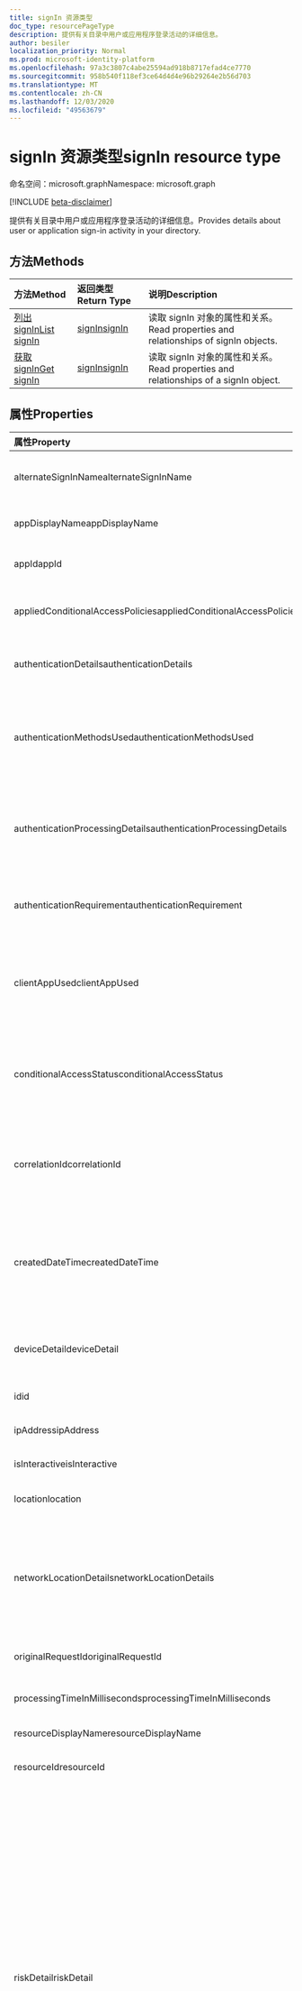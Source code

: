 ```yaml
---
title: signIn 资源类型
doc_type: resourcePageType
description: 提供有关目录中用户或应用程序登录活动的详细信息。
author: besiler
localization_priority: Normal
ms.prod: microsoft-identity-platform
ms.openlocfilehash: 97a3c3807c4abe25594ad918b8717efad4ce7770
ms.sourcegitcommit: 958b540f118ef3ce64d4d4e96b29264e2b56d703
ms.translationtype: MT
ms.contentlocale: zh-CN
ms.lasthandoff: 12/03/2020
ms.locfileid: "49563679"
---
```

# <a name="signin-resource-type"></a><span data-ttu-id="e6307-103">signIn 资源类型</span><span class="sxs-lookup"><span data-stu-id="e6307-103">signIn resource type</span></span>

<span data-ttu-id="e6307-104">命名空间：microsoft.graph</span><span class="sxs-lookup"><span data-stu-id="e6307-104">Namespace: microsoft.graph</span></span>

[!INCLUDE [beta-disclaimer](../../includes/beta-disclaimer.md)]

<span data-ttu-id="e6307-105">提供有关目录中用户或应用程序登录活动的详细信息。</span><span class="sxs-lookup"><span data-stu-id="e6307-105">Provides details about user or application sign-in activity in your directory.</span></span> 

## <a name="methods"></a><span data-ttu-id="e6307-106">方法</span><span class="sxs-lookup"><span data-stu-id="e6307-106">Methods</span></span>

| <span data-ttu-id="e6307-107">方法</span><span class="sxs-lookup"><span data-stu-id="e6307-107">Method</span></span>           | <span data-ttu-id="e6307-108">返回类型</span><span class="sxs-lookup"><span data-stu-id="e6307-108">Return Type</span></span>    |<span data-ttu-id="e6307-109">说明</span><span class="sxs-lookup"><span data-stu-id="e6307-109">Description</span></span>|
|:---------------|:--------|:----------|
|[<span data-ttu-id="e6307-110">列出 signIn</span><span class="sxs-lookup"><span data-stu-id="e6307-110">List signIn</span></span>](../api/signin-list.md) | [<span data-ttu-id="e6307-111">signIn</span><span class="sxs-lookup"><span data-stu-id="e6307-111">signIn</span></span>](signin.md) |<span data-ttu-id="e6307-112">读取 signIn 对象的属性和关系。</span><span class="sxs-lookup"><span data-stu-id="e6307-112">Read properties and relationships of signIn objects.</span></span>|
|[<span data-ttu-id="e6307-113">获取 signIn</span><span class="sxs-lookup"><span data-stu-id="e6307-113">Get signIn</span></span>](../api/signin-get.md) | [<span data-ttu-id="e6307-114">signIn</span><span class="sxs-lookup"><span data-stu-id="e6307-114">signIn</span></span>](signin.md) |<span data-ttu-id="e6307-115">读取 signIn 对象的属性和关系。</span><span class="sxs-lookup"><span data-stu-id="e6307-115">Read properties and relationships of a signIn object.</span></span>|

## <a name="properties"></a><span data-ttu-id="e6307-116">属性</span><span class="sxs-lookup"><span data-stu-id="e6307-116">Properties</span></span>
| <span data-ttu-id="e6307-117">属性</span><span class="sxs-lookup"><span data-stu-id="e6307-117">Property</span></span>     | <span data-ttu-id="e6307-118">类型</span><span class="sxs-lookup"><span data-stu-id="e6307-118">Type</span></span>   |<span data-ttu-id="e6307-119">说明</span><span class="sxs-lookup"><span data-stu-id="e6307-119">Description</span></span>|
|:---------------|:--------|:----------|
|<span data-ttu-id="e6307-120">alternateSignInName</span><span class="sxs-lookup"><span data-stu-id="e6307-120">alternateSignInName</span></span>|<span data-ttu-id="e6307-121">String</span><span class="sxs-lookup"><span data-stu-id="e6307-121">String</span></span>|<span data-ttu-id="e6307-122">备用登录标识（无论您何时使用电话号码登录）。</span><span class="sxs-lookup"><span data-stu-id="e6307-122">The alternate sign-in identity whenever you use phone number to sign-in.</span></span>|
|<span data-ttu-id="e6307-123">appDisplayName</span><span class="sxs-lookup"><span data-stu-id="e6307-123">appDisplayName</span></span>|<span data-ttu-id="e6307-124">String</span><span class="sxs-lookup"><span data-stu-id="e6307-124">String</span></span>|<span data-ttu-id="e6307-125">Azure 门户中显示的应用程序名称。</span><span class="sxs-lookup"><span data-stu-id="e6307-125">The application name displayed in the Azure Portal.</span></span>|
|<span data-ttu-id="e6307-126">appId</span><span class="sxs-lookup"><span data-stu-id="e6307-126">appId</span></span>|<span data-ttu-id="e6307-127">String</span><span class="sxs-lookup"><span data-stu-id="e6307-127">String</span></span>|<span data-ttu-id="e6307-128">Azure Active Directory 中的应用程序标识符。</span><span class="sxs-lookup"><span data-stu-id="e6307-128">The application identifier in Azure Active Directory.</span></span>|
|<span data-ttu-id="e6307-129">appliedConditionalAccessPolicies</span><span class="sxs-lookup"><span data-stu-id="e6307-129">appliedConditionalAccessPolicies</span></span>|<span data-ttu-id="e6307-130">[conditionalAccessPolicy](conditionalaccesspolicy.md) 集合</span><span class="sxs-lookup"><span data-stu-id="e6307-130">[conditionalAccessPolicy](conditionalaccesspolicy.md) collection</span></span>|<span data-ttu-id="e6307-131">由相应的登录活动触发的条件访问策略的列表。</span><span class="sxs-lookup"><span data-stu-id="e6307-131">A list of conditional access policies that are triggered by the corresponding sign-in activity.</span></span>|
|<span data-ttu-id="e6307-132">authenticationDetails</span><span class="sxs-lookup"><span data-stu-id="e6307-132">authenticationDetails</span></span>|<span data-ttu-id="e6307-133">[authenticationDetail](authenticationdetail.md) 集合</span><span class="sxs-lookup"><span data-stu-id="e6307-133">[authenticationDetail](authenticationdetail.md) collection</span></span>|<span data-ttu-id="e6307-134">身份验证尝试的结果和身份验证方法的其他详细信息。</span><span class="sxs-lookup"><span data-stu-id="e6307-134">The result of the authentication attempt and additional details on the authentication method.</span></span>|
|<span data-ttu-id="e6307-135">authenticationMethodsUsed</span><span class="sxs-lookup"><span data-stu-id="e6307-135">authenticationMethodsUsed</span></span>|<span data-ttu-id="e6307-136">字符串集合</span><span class="sxs-lookup"><span data-stu-id="e6307-136">String collection</span></span>|<span data-ttu-id="e6307-137">使用的身份验证方法。</span><span class="sxs-lookup"><span data-stu-id="e6307-137">The authentication methods used.</span></span> <span data-ttu-id="e6307-138">可能的值：、、、、、 `SMS` `Authenticator App` `App Verification code` `Password` `FIDO` `PTA` 或 `PHS` 。</span><span class="sxs-lookup"><span data-stu-id="e6307-138">Possible values: `SMS`, `Authenticator App`, `App Verification code`, `Password`, `FIDO`, `PTA`, or `PHS`.</span></span>|
|<span data-ttu-id="e6307-139">authenticationProcessingDetails</span><span class="sxs-lookup"><span data-stu-id="e6307-139">authenticationProcessingDetails</span></span>|<span data-ttu-id="e6307-140">[keyValue](keyvalue.md) 集合</span><span class="sxs-lookup"><span data-stu-id="e6307-140">[keyValue](keyvalue.md) collection</span></span>|<span data-ttu-id="e6307-141">其他身份验证处理详细信息，例如在联合身份验证时 PTA/PHS 或服务器/服务器场名称的代理名称。</span><span class="sxs-lookup"><span data-stu-id="e6307-141">Additional authentication processing details, such as the agent name in case of PTA/PHS or Server/farm name in case of federated authentication.</span></span>|
|<span data-ttu-id="e6307-142">authenticationRequirement</span><span class="sxs-lookup"><span data-stu-id="e6307-142">authenticationRequirement</span></span> | <span data-ttu-id="e6307-143">string</span><span class="sxs-lookup"><span data-stu-id="e6307-143">string</span></span> | <span data-ttu-id="e6307-144">这将在所有登录步骤中保留所需的最高级别的身份验证，以便登录成功。</span><span class="sxs-lookup"><span data-stu-id="e6307-144">This holds the highest level of authentication needed through all the sign-in steps, for sign-in to succeed.</span></span>|
|<span data-ttu-id="e6307-145">clientAppUsed</span><span class="sxs-lookup"><span data-stu-id="e6307-145">clientAppUsed</span></span>|<span data-ttu-id="e6307-146">String</span><span class="sxs-lookup"><span data-stu-id="e6307-146">String</span></span>|<span data-ttu-id="e6307-147">用于登录活动的旧客户端。</span><span class="sxs-lookup"><span data-stu-id="e6307-147">The legacy client used for sign-in activity.</span></span> <span data-ttu-id="e6307-148">例如，浏览器、Exchange Active Sync、新式客户端、IMAP、MAPI、SMTP 或 POP。</span><span class="sxs-lookup"><span data-stu-id="e6307-148">For example, Browser, Exchange Active Sync,Modern clients, IMAP, MAPI, SMTP, or POP.</span></span>|
|<span data-ttu-id="e6307-149">conditionalAccessStatus</span><span class="sxs-lookup"><span data-stu-id="e6307-149">conditionalAccessStatus</span></span>|<span data-ttu-id="e6307-150">string</span><span class="sxs-lookup"><span data-stu-id="e6307-150">string</span></span>| <span data-ttu-id="e6307-151">触发的条件访问策略的状态。</span><span class="sxs-lookup"><span data-stu-id="e6307-151">The status of the conditional access policy triggered.</span></span> <span data-ttu-id="e6307-152">可能的值： `success` 、、 `failure` `notApplied` 或 `unknownFutureValue` 。</span><span class="sxs-lookup"><span data-stu-id="e6307-152">Possible values: `success`, `failure`, `notApplied`, or `unknownFutureValue`.</span></span>|
|<span data-ttu-id="e6307-153">correlationId</span><span class="sxs-lookup"><span data-stu-id="e6307-153">correlationId</span></span>|<span data-ttu-id="e6307-154">String</span><span class="sxs-lookup"><span data-stu-id="e6307-154">String</span></span>|<span data-ttu-id="e6307-155">启动登录时从客户端发送的标识符。</span><span class="sxs-lookup"><span data-stu-id="e6307-155">The identifier that's sent from the client when sign-in is initiated.</span></span> <span data-ttu-id="e6307-156">这用于在调用支持时对相应的登录活动进行故障排除。</span><span class="sxs-lookup"><span data-stu-id="e6307-156">This is used for troubleshooting the corresponding sign-in activity when calling for support.</span></span>|
|<span data-ttu-id="e6307-157">createdDateTime</span><span class="sxs-lookup"><span data-stu-id="e6307-157">createdDateTime</span></span>|<span data-ttu-id="e6307-158">DateTimeOffset</span><span class="sxs-lookup"><span data-stu-id="e6307-158">DateTimeOffset</span></span>|<span data-ttu-id="e6307-159">启动登录的日期和时间。</span><span class="sxs-lookup"><span data-stu-id="e6307-159">The date and time the sign-in was initiated.</span></span> <span data-ttu-id="e6307-160">时间戳类型始终为 UTC 时间。</span><span class="sxs-lookup"><span data-stu-id="e6307-160">The Timestamp type is always in UTC time.</span></span> <span data-ttu-id="e6307-161">例如，2014 年 1 月 1 日午夜 UTC 如下所示：`'2014-01-01T00:00:00Z'`。</span><span class="sxs-lookup"><span data-stu-id="e6307-161">For example, midnight UTC on Jan 1, 2014 would look like this: `'2014-01-01T00:00:00Z'`.</span></span>|
|<span data-ttu-id="e6307-162">deviceDetail</span><span class="sxs-lookup"><span data-stu-id="e6307-162">deviceDetail</span></span>|[<span data-ttu-id="e6307-163">deviceDetail</span><span class="sxs-lookup"><span data-stu-id="e6307-163">deviceDetail</span></span>](devicedetail.md)|<span data-ttu-id="e6307-164">发生登录的设备信息。</span><span class="sxs-lookup"><span data-stu-id="e6307-164">The device information from where the sign-in occurred.</span></span> <span data-ttu-id="e6307-165">包括 deviceId、OS 和浏览器等信息。</span><span class="sxs-lookup"><span data-stu-id="e6307-165">Includes information such as deviceId, OS, and browser.</span></span> |
|<span data-ttu-id="e6307-166">id</span><span class="sxs-lookup"><span data-stu-id="e6307-166">id</span></span>|<span data-ttu-id="e6307-167">String</span><span class="sxs-lookup"><span data-stu-id="e6307-167">String</span></span>|<span data-ttu-id="e6307-168">表示登录活动的标识符。</span><span class="sxs-lookup"><span data-stu-id="e6307-168">The identifier representing the sign-in activity.</span></span>|
|<span data-ttu-id="e6307-169">ipAddress</span><span class="sxs-lookup"><span data-stu-id="e6307-169">ipAddress</span></span>|<span data-ttu-id="e6307-170">String</span><span class="sxs-lookup"><span data-stu-id="e6307-170">String</span></span>|<span data-ttu-id="e6307-171">发生登录的客户端的 IP 地址。</span><span class="sxs-lookup"><span data-stu-id="e6307-171">The IP address of the client from where the sign-in occurred.</span></span>|
|<span data-ttu-id="e6307-172">isInteractive</span><span class="sxs-lookup"><span data-stu-id="e6307-172">isInteractive</span></span>|<span data-ttu-id="e6307-173">Boolean</span><span class="sxs-lookup"><span data-stu-id="e6307-173">Boolean</span></span>|<span data-ttu-id="e6307-174">指示登录是否为交互式登录。</span><span class="sxs-lookup"><span data-stu-id="e6307-174">Indicates whether a sign-in is interactive or not.</span></span>|
|<span data-ttu-id="e6307-175">location</span><span class="sxs-lookup"><span data-stu-id="e6307-175">location</span></span>|[<span data-ttu-id="e6307-176">signInLocation</span><span class="sxs-lookup"><span data-stu-id="e6307-176">signInLocation</span></span>](signinlocation.md)|<span data-ttu-id="e6307-177">出现登录位置的城市、省/2 号国家/地区代码。</span><span class="sxs-lookup"><span data-stu-id="e6307-177">The city, state, and 2 letter country code from where the sign-in occurred.</span></span>|
|<span data-ttu-id="e6307-178">networkLocationDetails</span><span class="sxs-lookup"><span data-stu-id="e6307-178">networkLocationDetails</span></span>|<span data-ttu-id="e6307-179">[networkLocationDetail](networklocationdetail.md) 集合</span><span class="sxs-lookup"><span data-stu-id="e6307-179">[networkLocationDetail](networklocationdetail.md) collection</span></span>|<span data-ttu-id="e6307-180">网络位置详细信息，如 IP 地址、登录的位置、所使用的网络类型及其名称。</span><span class="sxs-lookup"><span data-stu-id="e6307-180">The network location details, such as IP address, location of the sign-in, the type of network used, and its names.</span></span> <span data-ttu-id="e6307-181">可能的值： `Named Netowrk` 、、 `Extranet` `Intranet` 或 `Trusted Network` 。</span><span class="sxs-lookup"><span data-stu-id="e6307-181">Possible values: `Named Netowrk`, `Extranet`, `Intranet`, or `Trusted Network`.</span></span>|
|<span data-ttu-id="e6307-182">originalRequestId</span><span class="sxs-lookup"><span data-stu-id="e6307-182">originalRequestId</span></span>|<span data-ttu-id="e6307-183">String</span><span class="sxs-lookup"><span data-stu-id="e6307-183">String</span></span>|<span data-ttu-id="e6307-184">身份验证序列中的第一个请求的请求标识符。</span><span class="sxs-lookup"><span data-stu-id="e6307-184">The request identifier of the first request in the authentication sequence.</span></span>|
|<span data-ttu-id="e6307-185">processingTimeInMilliseconds</span><span class="sxs-lookup"><span data-stu-id="e6307-185">processingTimeInMilliseconds</span></span>|<span data-ttu-id="e6307-186">Int</span><span class="sxs-lookup"><span data-stu-id="e6307-186">Int</span></span>|<span data-ttu-id="e6307-187">AD STS 中的请求处理时间（以毫秒为单位）。</span><span class="sxs-lookup"><span data-stu-id="e6307-187">The request processing time in milliseconds in AD STS.</span></span>|
|<span data-ttu-id="e6307-188">resourceDisplayName</span><span class="sxs-lookup"><span data-stu-id="e6307-188">resourceDisplayName</span></span>|<span data-ttu-id="e6307-189">String</span><span class="sxs-lookup"><span data-stu-id="e6307-189">String</span></span>|<span data-ttu-id="e6307-190">用户登录到的资源的名称。</span><span class="sxs-lookup"><span data-stu-id="e6307-190">The name of the resource that the user signed in to.</span></span>|
|<span data-ttu-id="e6307-191">resourceId</span><span class="sxs-lookup"><span data-stu-id="e6307-191">resourceId</span></span>|<span data-ttu-id="e6307-192">String</span><span class="sxs-lookup"><span data-stu-id="e6307-192">String</span></span>|<span data-ttu-id="e6307-193">用户登录到的资源的标识符。</span><span class="sxs-lookup"><span data-stu-id="e6307-193">The identifier of the resource that the user signed in to.</span></span>|
|<span data-ttu-id="e6307-194">riskDetail</span><span class="sxs-lookup"><span data-stu-id="e6307-194">riskDetail</span></span>|<span data-ttu-id="e6307-195">riskDetail</span><span class="sxs-lookup"><span data-stu-id="e6307-195">riskDetail</span></span>|<span data-ttu-id="e6307-196">风险用户的特定状态、登录或风险事件背后的原因。</span><span class="sxs-lookup"><span data-stu-id="e6307-196">The reason behind a specific state of a risky user, sign-in, or a risk event.</span></span> <span data-ttu-id="e6307-197">可能的值：、、、、、、、、、 `none` `adminGeneratedTemporaryPassword` `userPerformedSecuredPasswordChange` `userPerformedSecuredPasswordReset` `adminConfirmedSigninSafe` `aiConfirmedSigninSafe` `userPassedMFADrivenByRiskBasedPolicy` `adminDismissedAllRiskForUser` `adminConfirmedSigninCompromised` 或 `unknownFutureValue` 。</span><span class="sxs-lookup"><span data-stu-id="e6307-197">Possible values: `none`, `adminGeneratedTemporaryPassword`, `userPerformedSecuredPasswordChange`, `userPerformedSecuredPasswordReset`, `adminConfirmedSigninSafe`, `aiConfirmedSigninSafe`, `userPassedMFADrivenByRiskBasedPolicy`, `adminDismissedAllRiskForUser`, `adminConfirmedSigninCompromised`, or `unknownFutureValue`.</span></span> <span data-ttu-id="e6307-198">值 `none` 表示到目前为止尚未对用户或登录执行任何操作。</span><span class="sxs-lookup"><span data-stu-id="e6307-198">The value `none` means that no action has been performed on the user or sign-in so far.</span></span> <span data-ttu-id="e6307-199">**注意：** 此属性的详细信息仅适用于 Azure AD Premium P2 客户。</span><span class="sxs-lookup"><span data-stu-id="e6307-199">**Note:** Details for this property are only available for Azure AD Premium P2 customers.</span></span> <span data-ttu-id="e6307-200">返回所有其他客户 `hidden` 。</span><span class="sxs-lookup"><span data-stu-id="e6307-200">All other customers are returned `hidden`.</span></span>|
|<span data-ttu-id="e6307-201">riskEventTypes</span><span class="sxs-lookup"><span data-stu-id="e6307-201">riskEventTypes</span></span>|<span data-ttu-id="e6307-202">riskEventType 集合</span><span class="sxs-lookup"><span data-stu-id="e6307-202">riskEventType collection</span></span>|<span data-ttu-id="e6307-203">与登录相关联的风险事件类型的列表。</span><span class="sxs-lookup"><span data-stu-id="e6307-203">The list of risk event types associated with the sign-in.</span></span> <span data-ttu-id="e6307-204">可能的值：、、、、、、、、、 `unlikelyTravel` `anonymizedIPAddress` `maliciousIPAddress` `unfamiliarFeatures` `malwareInfectedIPAddress` `suspiciousIPAddress` `leakedCredentials` `investigationsThreatIntelligence`  `generic` 或 `unknownFutureValue` 。</span><span class="sxs-lookup"><span data-stu-id="e6307-204">Possible values: `unlikelyTravel`, `anonymizedIPAddress`, `maliciousIPAddress`, `unfamiliarFeatures`, `malwareInfectedIPAddress`, `suspiciousIPAddress`, `leakedCredentials`, `investigationsThreatIntelligence`,  `generic`, or `unknownFutureValue`.</span></span>|
|<span data-ttu-id="e6307-205">riskEventTypes_v2</span><span class="sxs-lookup"><span data-stu-id="e6307-205">riskEventTypes_v2</span></span>|<span data-ttu-id="e6307-206">字符串集合</span><span class="sxs-lookup"><span data-stu-id="e6307-206">String collection</span></span>|<span data-ttu-id="e6307-207">与登录相关联的风险事件类型的列表。</span><span class="sxs-lookup"><span data-stu-id="e6307-207">The list of risk event types associated with the sign-in.</span></span> <span data-ttu-id="e6307-208">可能的值：、、、、、、、、、 `unlikelyTravel` `anonymizedIPAddress` `maliciousIPAddress` `unfamiliarFeatures` `malwareInfectedIPAddress` `suspiciousIPAddress` `leakedCredentials` `investigationsThreatIntelligence`  `generic` 或 `unknownFutureValue` 。</span><span class="sxs-lookup"><span data-stu-id="e6307-208">Possible values: `unlikelyTravel`, `anonymizedIPAddress`, `maliciousIPAddress`, `unfamiliarFeatures`, `malwareInfectedIPAddress`, `suspiciousIPAddress`, `leakedCredentials`, `investigationsThreatIntelligence`,  `generic`, or `unknownFutureValue`.</span></span>|
|<span data-ttu-id="e6307-209">riskLevelAggregated</span><span class="sxs-lookup"><span data-stu-id="e6307-209">riskLevelAggregated</span></span>|<span data-ttu-id="e6307-210">riskLevel</span><span class="sxs-lookup"><span data-stu-id="e6307-210">riskLevel</span></span>|<span data-ttu-id="e6307-211">聚合风险级别。</span><span class="sxs-lookup"><span data-stu-id="e6307-211">The aggregated risk level.</span></span> <span data-ttu-id="e6307-212">可能的值： `none` 、、、、 `low` `medium` `high` `hidden` 或 `unknownFutureValue` 。</span><span class="sxs-lookup"><span data-stu-id="e6307-212">Possible values: `none`, `low`, `medium`, `high`, `hidden`, or `unknownFutureValue`.</span></span> <span data-ttu-id="e6307-213">值 `hidden` 表示用户或登录未启用 Azure AD Identity Protection。</span><span class="sxs-lookup"><span data-stu-id="e6307-213">The value `hidden` means the user or sign-in was not enabled for Azure AD Identity Protection.</span></span> <span data-ttu-id="e6307-214">**注意：** 此属性的详细信息仅适用于 Azure AD Premium P2 客户。</span><span class="sxs-lookup"><span data-stu-id="e6307-214">**Note:** Details for this property are only available for Azure AD Premium P2 customers.</span></span> <span data-ttu-id="e6307-215">返回所有其他客户 `hidden` 。</span><span class="sxs-lookup"><span data-stu-id="e6307-215">All other customers are returned `hidden`.</span></span>|
|<span data-ttu-id="e6307-216">riskLevelDuringSignIn</span><span class="sxs-lookup"><span data-stu-id="e6307-216">riskLevelDuringSignIn</span></span>|<span data-ttu-id="e6307-217">riskLevel</span><span class="sxs-lookup"><span data-stu-id="e6307-217">riskLevel</span></span>|<span data-ttu-id="e6307-218">登录过程中的风险级别。</span><span class="sxs-lookup"><span data-stu-id="e6307-218">The risk level during sign-in.</span></span> <span data-ttu-id="e6307-219">可能的值： `none` 、、、、 `low` `medium` `high` `hidden` 或 `unknownFutureValue` 。</span><span class="sxs-lookup"><span data-stu-id="e6307-219">Possible values: `none`, `low`, `medium`, `high`, `hidden`, or `unknownFutureValue`.</span></span> <span data-ttu-id="e6307-220">值 `hidden` 表示用户或登录未启用 Azure AD Identity Protection。</span><span class="sxs-lookup"><span data-stu-id="e6307-220">The value `hidden` means the user or sign-in was not enabled for Azure AD Identity Protection.</span></span> <span data-ttu-id="e6307-221">**注意：** 此属性的详细信息仅适用于 Azure AD Premium P2 客户。</span><span class="sxs-lookup"><span data-stu-id="e6307-221">**Note:** Details for this property are only available for Azure AD Premium P2 customers.</span></span> <span data-ttu-id="e6307-222">返回所有其他客户 `hidden` 。</span><span class="sxs-lookup"><span data-stu-id="e6307-222">All other customers are returned `hidden`.</span></span>|
|<span data-ttu-id="e6307-223">riskState</span><span class="sxs-lookup"><span data-stu-id="e6307-223">riskState</span></span>|<span data-ttu-id="e6307-224">riskState</span><span class="sxs-lookup"><span data-stu-id="e6307-224">riskState</span></span>|<span data-ttu-id="e6307-225">有风险的用户、登录或风险事件的风险状态。</span><span class="sxs-lookup"><span data-stu-id="e6307-225">The risk state of a risky user, sign-in, or a risk event.</span></span> <span data-ttu-id="e6307-226">可能的值：、、、、、 `none` `confirmedSafe` `remediated` `dismissed` `atRisk` `confirmedCompromised` 或 `unknownFutureValue` 。</span><span class="sxs-lookup"><span data-stu-id="e6307-226">Possible values: `none`, `confirmedSafe`, `remediated`, `dismissed`, `atRisk`, `confirmedCompromised`, or `unknownFutureValue`.</span></span>|
|<span data-ttu-id="e6307-227">servicePrincipalId</span><span class="sxs-lookup"><span data-stu-id="e6307-227">servicePrincipalId</span></span>|<span data-ttu-id="e6307-228">String</span><span class="sxs-lookup"><span data-stu-id="e6307-228">String</span></span>|<span data-ttu-id="e6307-229">用于登录的应用程序标识符。</span><span class="sxs-lookup"><span data-stu-id="e6307-229">The application identifier used for sign-in.</span></span> <span data-ttu-id="e6307-230">使用应用程序登录时，将填充此字段。</span><span class="sxs-lookup"><span data-stu-id="e6307-230">This field is populated when you are signing in using an application.</span></span>|
|<span data-ttu-id="e6307-231">servicePrincipalName</span><span class="sxs-lookup"><span data-stu-id="e6307-231">servicePrincipalName</span></span>|<span data-ttu-id="e6307-232">String</span><span class="sxs-lookup"><span data-stu-id="e6307-232">String</span></span>|<span data-ttu-id="e6307-233">用于登录的应用程序名称。</span><span class="sxs-lookup"><span data-stu-id="e6307-233">The application name used for sign-in.</span></span> <span data-ttu-id="e6307-234">使用应用程序登录时，将填充此字段。</span><span class="sxs-lookup"><span data-stu-id="e6307-234">This field is populated when you are signing in using an application.</span></span>|
|<span data-ttu-id="e6307-235">status</span><span class="sxs-lookup"><span data-stu-id="e6307-235">status</span></span>|[<span data-ttu-id="e6307-236">signInStatus</span><span class="sxs-lookup"><span data-stu-id="e6307-236">signInStatus</span></span>](signinstatus.md)|<span data-ttu-id="e6307-237">登录状态。</span><span class="sxs-lookup"><span data-stu-id="e6307-237">The sign-in status.</span></span> <span data-ttu-id="e6307-238">包含错误代码和错误的说明， (以防登录失败) 。</span><span class="sxs-lookup"><span data-stu-id="e6307-238">Includes the error code and description of the error (in case of a sign-in failure).</span></span>|
|<span data-ttu-id="e6307-239">tokenIssuerName</span><span class="sxs-lookup"><span data-stu-id="e6307-239">tokenIssuerName</span></span>|<span data-ttu-id="e6307-240">String</span><span class="sxs-lookup"><span data-stu-id="e6307-240">String</span></span>|<span data-ttu-id="e6307-241">标识提供程序的名称。</span><span class="sxs-lookup"><span data-stu-id="e6307-241">The name of the identity provider.</span></span> <span data-ttu-id="e6307-242">例如，`sts.microsoft.com`。</span><span class="sxs-lookup"><span data-stu-id="e6307-242">For example, `sts.microsoft.com`.</span></span>|
|<span data-ttu-id="e6307-243">tokenIssuerType</span><span class="sxs-lookup"><span data-stu-id="e6307-243">tokenIssuerType</span></span>|<span data-ttu-id="e6307-244">String</span><span class="sxs-lookup"><span data-stu-id="e6307-244">String</span></span>|<span data-ttu-id="e6307-245">标识提供程序的类型。</span><span class="sxs-lookup"><span data-stu-id="e6307-245">The type of identity provider.</span></span> <span data-ttu-id="e6307-246">可能的值： `AzureAD` 、 `ADFederationServices` 或 `UnknownFutureValue` 。</span><span class="sxs-lookup"><span data-stu-id="e6307-246">Possible values: `AzureAD`, `ADFederationServices`, or `UnknownFutureValue`.</span></span>|
|<span data-ttu-id="e6307-247">userAgent</span><span class="sxs-lookup"><span data-stu-id="e6307-247">userAgent</span></span>|<span data-ttu-id="e6307-248">String</span><span class="sxs-lookup"><span data-stu-id="e6307-248">String</span></span>|<span data-ttu-id="e6307-249">与登录相关的用户代理信息。</span><span class="sxs-lookup"><span data-stu-id="e6307-249">The user agent information related to sign-in.</span></span>|
|<span data-ttu-id="e6307-250">userDisplayName</span><span class="sxs-lookup"><span data-stu-id="e6307-250">userDisplayName</span></span>|<span data-ttu-id="e6307-251">String</span><span class="sxs-lookup"><span data-stu-id="e6307-251">String</span></span>|<span data-ttu-id="e6307-252">用户的显示名称。</span><span class="sxs-lookup"><span data-stu-id="e6307-252">The display name of the user.</span></span>|
|<span data-ttu-id="e6307-253">userId</span><span class="sxs-lookup"><span data-stu-id="e6307-253">userId</span></span>|<span data-ttu-id="e6307-254">String</span><span class="sxs-lookup"><span data-stu-id="e6307-254">String</span></span>|<span data-ttu-id="e6307-255">用户的标识符。</span><span class="sxs-lookup"><span data-stu-id="e6307-255">The identifier of the user.</span></span>|
|<span data-ttu-id="e6307-256">userPrincipalName</span><span class="sxs-lookup"><span data-stu-id="e6307-256">userPrincipalName</span></span>|<span data-ttu-id="e6307-257">String</span><span class="sxs-lookup"><span data-stu-id="e6307-257">String</span></span>|<span data-ttu-id="e6307-258">用户的 UPN。</span><span class="sxs-lookup"><span data-stu-id="e6307-258">The UPN of the user.</span></span>|

## <a name="relationships"></a><span data-ttu-id="e6307-259">关系</span><span class="sxs-lookup"><span data-stu-id="e6307-259">Relationships</span></span>
<span data-ttu-id="e6307-260">无</span><span class="sxs-lookup"><span data-stu-id="e6307-260">None</span></span>


## <a name="json-representation"></a><span data-ttu-id="e6307-261">JSON 表示形式</span><span class="sxs-lookup"><span data-stu-id="e6307-261">JSON representation</span></span>

<span data-ttu-id="e6307-262">下面是资源的 JSON 表示形式。</span><span class="sxs-lookup"><span data-stu-id="e6307-262">Here is a JSON representation of the resource.</span></span>

<!-- {
  "blockType": "resource",
  "optionalProperties": [

  ],
  "@odata.type": "microsoft.graph.signIn"
}-->

```json
{
  "alternateSignInName": "String",
  "appDisplayName": "String",
  "appId": "String",
  "appliedConditionalAccessPolicies": [{"@odata.type": "microsoft.graph.appliedConditionalAccessPolicy"}],
  "authenticationDetails": [{"@odata.type": "microsoft.graph.authenticationDetail"}],
  "authenticationMethodsUsed": ["String"],
  "authenticationProcessingDetails": [{"@odata.type": "microsoft.graph.keyValue"}],
  "clientAppUsed": "String",
  "conditionalAccessStatus": "string",
  "correlationId": "String",
  "createdDateTime": "String (timestamp)",
  "deviceDetail": {"@odata.type": "microsoft.graph.deviceDetail"},
  "id": "String (identifier)",
  "ipAddress": "String",
  "isInteractive": true,
  "location": {"@odata.type": "microsoft.graph.signInLocation"},
  "mfaDetail": {"@odata.type": "microsoft.graph.mfaDetail"},
  "networkLocationDetails": [{"@odata.type": "microsoft.graph.networkLocationDetail"}],
  "originalRequestId": "String",
  "processingTimeInMilliseconds": 1024,
  "resourceDisplayName": "String",
  "resourceId": "String",
  "riskDetail": "string",
  "riskEventTypes": ["string"],
  "riskEventTypes_v2": ["String"],
  "riskLevelAggregated": "string",
  "riskLevelDuringSignIn": "string",
  "riskState": "string",
  "servicePrincipalId": "String",
  "servicePrincipalName": "String",
  "status": {"@odata.type": "microsoft.graph.signInStatus"},
  "tokenIssuerName": "String",
  "tokenIssuerType": "string",
  "userAgent": "String",
  "userDisplayName": "String",
  "userId": "String",
  "userPrincipalName": "String"
}
```

<!-- uuid: 8fcb5dbc-d5aa-4681-8e31-b001d5168d79
2015-10-25 14:57:30 UTC -->
<!-- {
  "type": "#page.annotation",
  "description": "signIn resource",
  "keywords": "",
  "section": "documentation",
  "tocPath": ""
}-->


